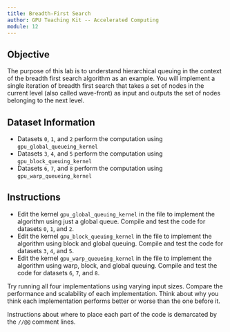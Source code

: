 ```yaml
---
title: Breadth-First Search
author: GPU Teaching Kit -- Accelerated Computing
module: 12
---
```


## Objective

The purpose of this lab is to understand hierarchical queuing in the context of the breadth first search algorithm as an example. You will implement a single iteration of breadth first search that takes a set of nodes in the current level (also called wave-front) as input and outputs the set of nodes belonging to the next level.

## Dataset Information

* Datasets `0`, `1`, and `2` perform the computation using `gpu_global_queueing_kernel`
* Datasets `3`, `4`, and `5` perform the computation using `gpu_block_queuing_kernel`
* Datasets `6`, `7`, and `8` perform the computation using `gpu_warp_queueing_kernel`

## Instructions

* Edit the kernel `gpu_global_queuing_kernel` in the file to implement the algorithm using just a global queue. Compile and test the code for datasets `0`, `1`, and `2`.
* Edit the kernel `gpu_block_queuing_kernel` in the file to implement the algorithm using block and global queuing. Compile and test the code for datasets `3`, `4`, and `5`.
* Edit the kernel `gpu_warp_queueing_kernel` in the file to implement the algorithm using warp, block, and global queuing. Compile and test the code for datasets  `6`, `7`, and `8`.


Try running all four implementations using varying input sizes. Compare the performance and scalability of each implementation. Think about why you think each implementation performs better or worse than the one before it.


Instructions about where to place each part of the code is
demarcated by the `//@@` comment lines.

